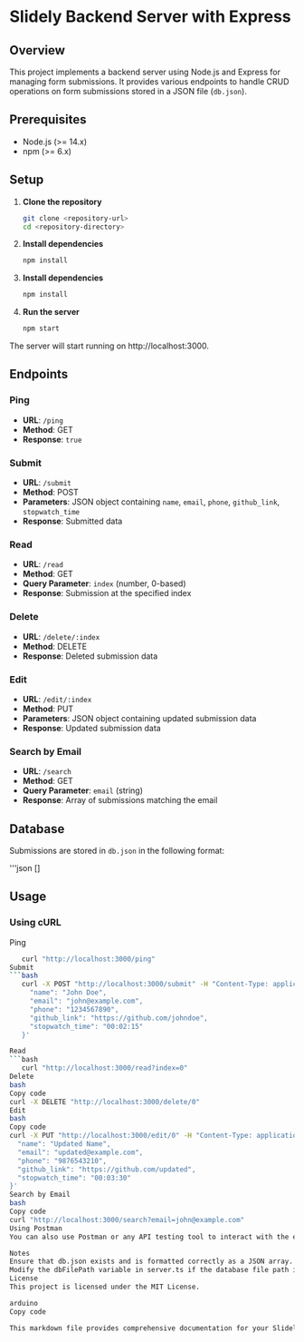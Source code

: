 # Slidely Backend Server with Express

## Overview

This project implements a backend server using Node.js and Express for managing form submissions. It provides various endpoints to handle CRUD operations on form submissions stored in a JSON file (`db.json`).

## Prerequisites

- Node.js (>= 14.x)
- npm (>= 6.x)

## Setup

1. **Clone the repository**

   ```bash
   git clone <repository-url>
   cd <repository-directory>
2. **Install dependencies**

   ```bash
   npm install
3. **Install dependencies**

   ```bash
   npm install
4. **Run the server**

   ```bash
   npm start
The server will start running on http://localhost:3000.

## Endpoints

### Ping

- **URL**: `/ping`
- **Method**: GET
- **Response**: `true`

### Submit

- **URL**: `/submit`
- **Method**: POST
- **Parameters**: JSON object containing `name`, `email`, `phone`, `github_link`, `stopwatch_time`
- **Response**: Submitted data

### Read

- **URL**: `/read`
- **Method**: GET
- **Query Parameter**: `index` (number, 0-based)
- **Response**: Submission at the specified index

### Delete

- **URL**: `/delete/:index`
- **Method**: DELETE
- **Response**: Deleted submission data

### Edit

- **URL**: `/edit/:index`
- **Method**: PUT
- **Parameters**: JSON object containing updated submission data
- **Response**: Updated submission data

### Search by Email

- **URL**: `/search`
- **Method**: GET
- **Query Parameter**: `email` (string)
- **Response**: Array of submissions matching the email

## Database

Submissions are stored in `db.json` in the following format:

'''json
   []

## Usage
### Using cURL
Ping
```bash
   curl "http://localhost:3000/ping"
Submit
```bash
   curl -X POST "http://localhost:3000/submit" -H "Content-Type: application/json" -d '{
     "name": "John Doe",
     "email": "john@example.com",
     "phone": "1234567890",
     "github_link": "https://github.com/johndoe",
     "stopwatch_time": "00:02:15"
   }'

Read
```bash
   curl "http://localhost:3000/read?index=0"
Delete
bash
Copy code
curl -X DELETE "http://localhost:3000/delete/0"
Edit
bash
Copy code
curl -X PUT "http://localhost:3000/edit/0" -H "Content-Type: application/json" -d '{
  "name": "Updated Name",
  "email": "updated@example.com",
  "phone": "9876543210",
  "github_link": "https://github.com/updated",
  "stopwatch_time": "00:03:30"
}'
Search by Email
bash
Copy code
curl "http://localhost:3000/search?email=john@example.com"
Using Postman
You can also use Postman or any API testing tool to interact with the endpoints.

Notes
Ensure that db.json exists and is formatted correctly as a JSON array.
Modify the dbFilePath variable in server.ts if the database file path is different.
License
This project is licensed under the MIT License.

arduino
Copy code

This markdown file provides comprehensive documentation for your Slidely bac
